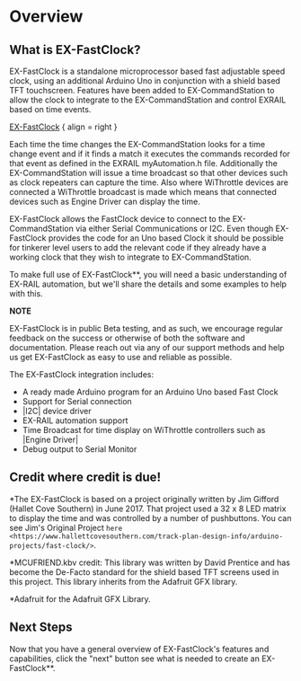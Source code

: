# Overview

## What is EX-FastClock?

EX-FastClock is a standalone microprocessor based fast adjustable speed clock, using an additional Arduino Uno in conjunction with a shield based TFT touchscreen. Features have been added to EX-CommandStation to allow the clock to integrate to the EX-CommandStation and control EXRAIL based on time events.

[EX-FastClock](/_static/images/ex-fastclock/Fastclock.png) { align =  right }

Each time the time changes the EX-CommandStation looks for a time change event and if it finds a match it executes the commands recorded for that event as defined in the EXRAIL myAutomation.h file.  Additionally the EX-CommandStation will issue a time broadcast so that other devices such as clock repeaters can capture the time.  Also where WiThrottle devices are connected a WiThrottle broadcast is made which means that connected devices such as Engine Driver can display the time.

EX-FastClock allows the FastClock device to connect to the EX-CommandStation via either Serial Communications or I2C.  Even though EX-FastClock provides the code for an Uno based Clock it should be possible for tinkerer level users to add the relevant code if they already have a working clock that they wish to integrate to EX-CommandStation.

To make full use of EX-FastClock**, you will need a basic understanding of EX-RAIL automation, but we'll share the details and some examples to help with this.

**NOTE**

  EX-FastClock is in public Beta testing, and as such, we encourage regular feedback on the success or otherwise of both the software and documentation. Please reach out via any of our support methods and help us get EX-FastClock as easy to use and reliable as possible.

The EX-FastClock integration includes:

* A ready made Arduino program for an Arduino Uno based Fast Clock
* Support for Serial connection
* |I2C| device driver
* EX-RAIL automation support
* Time Broadcast for time display on WiThrottle controllers such as |Engine Driver|
* Debug output to Serial Monitor

## Credit where credit is due!

*The EX-FastClock is based on a project originally written by Jim Gifford (Hallet Cove Southern) in June 2017. That project used a 32 x 8 LED matrix to display the time and was controlled by a number of pushbuttons. You can see Jim's Original Project `here <https://www.hallettcovesouthern.com/track-plan-design-info/arduino-projects/fast-clock/>`.

*MCUFRIEND.kbv credit: This library was written by David Prentice and has become the De-Facto standard for the shield based TFT screens used in this project. This library inherits from the Adafruit GFX library.

*Adafruit for the Adafruit GFX Library.

## Next Steps

Now that you have a general overview of EX-FastClock's features and capabilities, click the "next" button see what is needed to create an EX-FastClock**.
